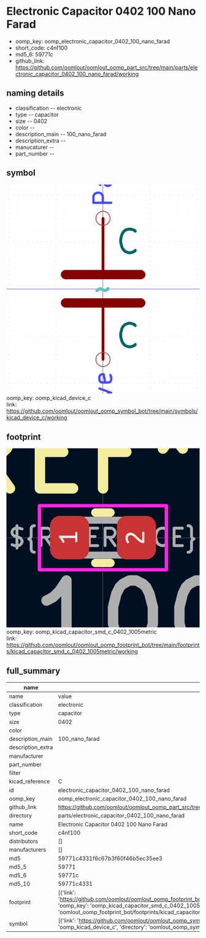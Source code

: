 # Electronic Capacitor 0402 100 Nano Farad

  
* oomp_key: oomp_electronic_capacitor_0402_100_nano_farad 
* short_code: c4nf100
* md5_6: 59771c  
* github_link: https://github.com/oomlout/oomlout_oomp_part_src/tree/main/parts/electronic_capacitor_0402_100_nano_farad/working  
## naming details
* classification -- electronic
* type -- capacitor
* size -- 0402
* color -- 
* description_main -- 100_nano_farad
* description_extra -- 
* manucaturer -- 
* part_number -- 



## symbol

![](symbol/0/working/working_600.png)  
oomp_key: oomp_kicad_device_c  
link: https://github.com/oomlout/oomlout_oomp_symbol_bot/tree/main/symbols/kicad_device_c/working  

## footprint

![](footprint/0/working/working_600.png)  
oomp_key: oomp_kicad_capacitor_smd_c_0402_1005metric  
link: https://github.com/oomlout/oomlout_oomp_footprint_bot/tree/main/footprints/kicad_capacitor_smd_c_0402_1005metric/working  

## full_summary
| name | value | 
| --- | --- | 
| name | value | 
| classification | electronic | 
| type | capacitor | 
| size | 0402 | 
| color |  | 
| description_main | 100_nano_farad | 
| description_extra |  | 
| manufacturer |  | 
| part_number |  | 
| filter |  | 
| kicad_reference | C | 
| id | electronic_capacitor_0402_100_nano_farad | 
| oomp_key | oomp_electronic_capacitor_0402_100_nano_farad | 
| github_link | https://github.com/oomlout/oomlout_oomp_part_src/tree/main/parts/electronic_capacitor_0402_100_nano_farad/working | 
| directory | parts/electronic_capacitor_0402_100_nano_farad | 
| name | Electronic Capacitor 0402 100 Nano Farad | 
| short_code | c4nf100 | 
| distributors | [] | 
| manufacturers | [] | 
| md5 | 59771c4331f6c67b3f60f46b5ec35ee3 | 
| md5_5 | 59771 | 
| md5_6 | 59771c | 
| md5_10 | 59771c4331 | 
| footprint | [{'link': 'https://github.com/oomlout/oomlout_oomp_footprint_bot/tree/main/foootprntss/kicad_capacitor_smd_c_0402_1005metric', 'oomp_key': 'oomp_kicad_capacitor_smd_c_0402_1005metric', 'directory': 'oomlout_oomp_footprint_bot/footprints/kicad_capacitor_smd_c_0402_1005metric//working/working.kicad_mod'}] | 
| symbol | [{'link': 'https://github.com/oomlout/oomlout_oomp_symbol_bot/tree/main/symbols/kicad_device_c', 'oomp_key': 'oomp_kicad_device_c', 'directory': 'oomlout_oomp_symbol_bot/symbols/kicad_device_c//working/working.kicad_sym'}] | 
